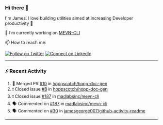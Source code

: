 ### Hi there 👋

I'm James. I love building utilities aimed at increasing Developer productivity :raised_hands: 

🔭 I’m currently working on [MEVN-CLI](https://github.com/madlabsinc/mevn-cli)

📫 How to reach me:

[![Follow on Twitter](https://img.shields.io/badge/--twitter?label=Twitter&logo=Twitter&style=social)](https://twitter.com/james_madhacks) [![Connect on LinkedIn](https://img.shields.io/badge/--linkedin?label=LinkedIn&logo=LinkedIn&style=social)](https://www.linkedin.com/in/jamesgeorge007)

---

### :zap: Recent Activity

<!--START_SECTION:activity-->
1. 🎉 Merged PR [#10](https://github.com/hoppscotch/hopp-doc-gen/pull/10) in [hoppscotch/hopp-doc-gen](https://github.com/hoppscotch/hopp-doc-gen)
2. ❗️ Closed issue [#8](https://github.com/hoppscotch/hopp-doc-gen/issues/8) in [hoppscotch/hopp-doc-gen](https://github.com/hoppscotch/hopp-doc-gen)
3. ❗️ Closed issue [#187](https://github.com/madlabsinc/mevn-cli/issues/187) in [madlabsinc/mevn-cli](https://github.com/madlabsinc/mevn-cli)
4. 🗣 Commented on [#187](https://github.com/madlabsinc/mevn-cli/issues/187) in [madlabsinc/mevn-cli](https://github.com/madlabsinc/mevn-cli)
5. 🗣 Commented on [#30](https://github.com/jamesgeorge007/github-activity-readme/issues/30) in [jamesgeorge007/github-activity-readme](https://github.com/jamesgeorge007/github-activity-readme)
<!--END_SECTION:activity-->

---

<!--
**jamesgeorge007/jamesgeorge007** is a ✨ _special_ ✨ repository because its `README.md` (this file) appears on your GitHub profile.

Here are some ideas to get you started:

- 🌱 I’m currently learning ...
- 👯 I’m looking to collaborate on ...
- 🤔 I’m looking for help with ...
- 💬 Ask me about ...
- 😄 Pronouns: ...
- ⚡ Fun fact: ...
-->
